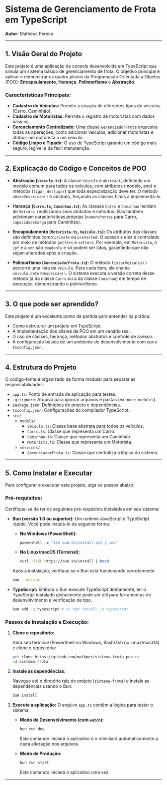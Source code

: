 # Sistema de Gerenciamento de Frota em TypeScript

**Autor:** Matheus Pereira

---

## 1\. Visão Geral do Projeto

Este projeto é uma aplicação de console desenvolvida em TypeScript que simula um sistema básico de gerenciamento de frota. O objetivo principal é aplicar e demonstrar os quatro pilares da Programação Orientada a Objetos (POO): **Encapsulamento**, **Herança**, **Polimorfismo** e **Abstração**.

### Características Principais:

- **Cadastro de Veículos:** Permite a criação de diferentes tipos de veículos (Carro, Caminhão).
- **Cadastro de Motoristas:** Permite o registro de motoristas com dados básicos.
- **Gerenciamento Centralizado:** Uma classe `GerenciadorFrota` orquestra todas as operações, como adicionar veículos, adicionar motoristas e atribuir um motorista a um veículo.
- **Código Limpo e Tipado:** O uso de TypeScript garante um código mais seguro, legível e de fácil manutenção.

---

## 2\. Explicação do Código e Conceitos de POO

- **Abstração (`Veiculo.ts`):** A classe `Veiculo` é `abstract`, definindo um modelo comum para todos os veículos, com atributos (modelo, ano) e métodos (`ligar`, `desligar`) que toda especialização deve ter. O método `obterDescricao()` é abstrato, forçando as classes filhas a implementá-lo.

- **Herança (`Carro.ts`, `Caminhao.ts`):** As classes `Carro` e `Caminhao` herdam de `Veiculo`, reutilizando seus atributos e métodos. Elas também adicionam características próprias (`numeroPortas` para Carro, `capacidadeCarga` para Caminhão).

- **Encapsulamento (`Motorista.ts`, `Veiculo.ts`):** Os atributos das classes são definidos como `private` ou `protected`. O acesso a eles é controlado por meio de métodos `getters` e `setters`. Por exemplo, em `Motorista`, o `cpf` e a `cnh` são `readonly` e só podem ser lidos, garantindo que não sejam alterados após a criação.

- **Polimorfismo (`GerenciadorFrota.ts`):** O método `listarVeiculos()` percorre uma lista de `Veiculo`. Para cada item, ele chama `veiculo.obterDescricao()`. O sistema executa a versão correta desse método (a da classe `Carro` ou a da classe `Caminhao`) em tempo de execução, demonstrando o polimorfismo.
---

## 3\. O que pode ser aprendido?

Este projeto é um excelente ponto de partida para entender na prática:

- Como estruturar um projeto em TypeScript.
- A implementação dos pilares da POO em um cenário real.
- O uso de classes, herança, métodos abstratos e controle de acesso.
- A configuração básica de um ambiente de desenvolvimento com `npm` e `tsconfig.json`.

---

## 4\. Estrutura do Projeto

O código-fonte é organizado de forma modular para separar as responsabilidades:

*   `app.ts`: Ponto de entrada da aplicação para testes.
*   `.gitignore`: Arquivo para ignorar arquivos e pastas (ex: `node_modules`).
*   `package.json`: Definições do projeto e dependências.
*   `tsconfig.json`: Configurações do compilador TypeScript.
*   `src/`
    *   `models/`
        *   `Veiculo.ts`: Classe base abstrata para todos os veículos.
        *   `Carro.ts`: Classe que representa um Carro.
        *   `Caminhao.ts`: Classe que representa um Caminhão.
        *   `Motorista.ts`: Classe que representa um Motorista.
    *   `services/`
        *   `GerenciadorFrota.ts`: Classe que centraliza a lógica do sistema.

---
## 5\. Como Instalar e Executar

Para configurar e executar este projeto, siga os passos abaixo:

### Pré-requisitos:

Certifique-se de ter os seguintes pré-requisitos instalados em seu sistema:

*   **Bun (versão 1.0 ou superior):** Um runtime JavaScript e TypeScript rápido. Você pode instalá-lo da seguinte forma:

    *   **No Windows (PowerShell):**

        ```powershell
        powershell -c "irm bun.sh/install.ps1 | iex"
        ```

    *   **No Linux/macOS (Terminal):**

        ```bash
        curl -fsSL https://bun.sh/install | bash
        ```

    Após a instalação, verifique se o Bun está funcionando corretamente:

    ```bash
    bun --version
    ```

*   **TypeScript:** Embora o Bun execute TypeScript diretamente, ter o TypeScript instalado globalmente pode ser útil para ferramentas de desenvolvimento e verificação de tipo.

    ```bash
    bun add -g typescript # ou npm install -g typescript
    ```

### Passos de Instalação e Execução:

1.  **Clone o repositório:**

    Abra seu terminal (PowerShell no Windows, Bash/Zsh no Linux/macOS) e clone o repositório:

    ```bash
    git clone https://github.com/mafhper/sistema-frota_poo-ts
    cd sistema-frota
    ```

2.  **Instale as dependências:**

    Navegue até o diretório raiz do projeto (`sistema-frota`) e instale as dependências usando o Bun:

    ```bash
    bun install
    ```

3.  **Execute a aplicação:** O arquivo `app.ts` contém a lógica para testar o sistema.

    *   **Modo de Desenvolvimento (com `watch`):**

        ```bash
        bun run dev
        ```

        Este comando iniciará o aplicativo e o reiniciará automaticamente a cada alteração nos arquivos.

    *   **Modo de Produção:**

        ```bash
        bun run start
        ```

        Este comando iniciará o aplicativo uma vez.
---

